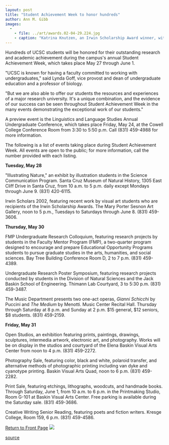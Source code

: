 ```yaml
---
layout: post
title: "Student Achievement Week to honor hundreds"
author: Ann M. Gibb
images:
  -
    - file: ../art/awards.02-04-29.224.jpg
    - caption: "Katrina Knutzen, an Irwin Scholarship Award winner, with some of her works."
---
```


Hundreds of UCSC students will be honored for their outstanding research and academic achievement during the campus's annual Student Achievement Week, which takes place May 27 through June 1.

"UCSC is known for having a faculty committed to working with undergraduates," said Lynda Goff, vice provost and dean of undergraduate education and a professor of biology.

"But we are also able to offer our students the resources and experiences of a major research university. It's a unique combination, and the evidence of our success can be seen throughout Student Achievement Week in the many events demonstrating the exceptional work of our students."

A preview event is the Linguistics and Language Studies Annual Undergraduate Conference, which takes place Friday, May 24, at the Cowell College Conference Room from 3:30 to 5:50 p.m. Call (831) 459-4988 for more information.

The following is a list of events taking place during Student Achievement Week. All events are open to the public; for more information, call the number provided with each listing.

**Tuesday, May 28**

"Illustrating Nature," an exhibit by illustration students in the Science Communication Program. Santa Cruz Museum of Natural History, 1305 East Cliff Drive in Santa Cruz, from 10 a.m. to 5 p.m. daily except Mondays through June 9. (831) 420-6115.

Irwin Scholars 2002, featuring recent work by visual art students who are recipients of the Irwin Scholarship Awards. The Mary Porter Sesnon Art Gallery, noon to 5 p.m., Tuesdays to Saturdays through June 8. (831) 459-3606.

**Thursday, May 30**

FMP Undergraduate Research Colloquium, featuring research projects by students in the Faculty Mentor Program (FMP), a two-quarter program designed to encourage and prepare Educational Opportunity Programs students to pursue graduate studies in the arts, humanities, and social sciences. Bay Tree Building Conference Room D, 2 to 7 p.m. (831) 459-4389.

Undergraduate Research Poster Symposium, featuring research projects conducted by students in the Division of Natural Sciences and the Jack Baskin School of Engineering. Thimann Lab Courtyard, 3 to 5:30 p.m. (831) 459-3487.

The Music Department presents two one-act operas, _Gianni Schicchi_ by Puccini and _The Medium_ by Menotti. Music Center Recital Hall. Thursday through Saturday at 8 p.m. and Sunday at 2 p.m. $15 general, $12 seniors, $8 students. (831) 459-2159.

**Friday, May 31**

Open Studios, an exhibition featuring prints, paintings, drawings, sculptures, intermedia artwork, electronic art, and photography. Works will be on display in the studios and courtyard of the Elena Baskin Visual Arts Center from noon to 4 p.m. (831) 459-2272.

Photography Sale, featuring color, black and white, polaroid transfer, and alternative methods of photographic printing including van dyke and cyanotype printing. Baskin Visual Arts Quad, noon to 6 p.m. (831) 459-2282.

Print Sale, featuring etchings, lithographs, woodcuts, and handmade books. Through Saturday, June 1, from 10 a.m. to 6 p.m. in the Printmaking Studio, Room G-101 at Baskin Visual Arts Center. Free parking is available during the Saturday sale. (831) 459-3686.

Creative Writing Senior Reading, featuring poets and fiction writers. Kresge College, Room 159, 6 p.m. (831) 459-4586.

  

[Return to Front Page][1] ![ ][2]

[1]: ../../index.html
[2]: ../../images/trans.gif

[source](http://www1.ucsc.edu/currents/01-02/04-29/achievement.html "Permalink to achievement")
